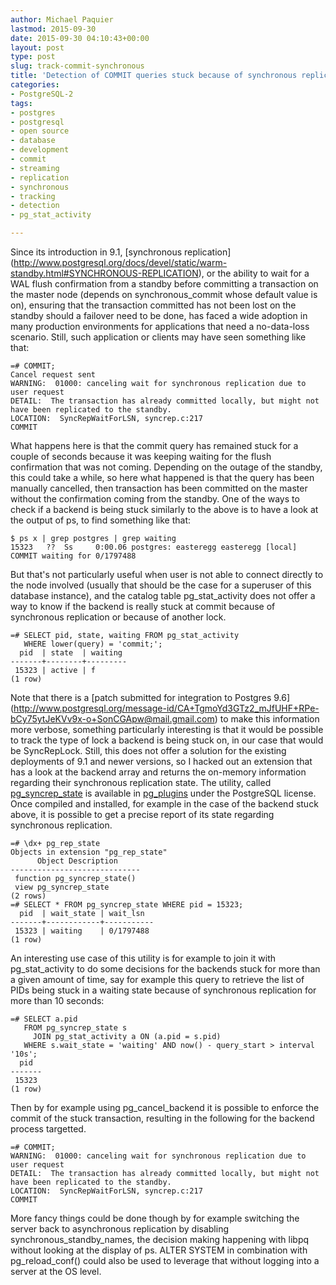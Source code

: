 ```yaml
---
author: Michael Paquier
lastmod: 2015-09-30
date: 2015-09-30 04:10:43+00:00
layout: post
type: post
slug: track-commit-synchronous
title: 'Detection of COMMIT queries stuck because of synchronous replication in Postgres'
categories:
- PostgreSQL-2
tags:
- postgres
- postgresql
- open source
- database
- development
- commit
- streaming
- replication
- synchronous
- tracking
- detection
- pg_stat_activity

---
```


Since its introduction in 9.1, [synchronous replication]
(http://www.postgresql.org/docs/devel/static/warm-standby.html#SYNCHRONOUS-REPLICATION),
or the ability to wait for a WAL flush confirmation from a standby before
committing a transaction on the master node (depends on synchronous\_commit
whose default value is on), ensuring that the transaction committed has not
been lost on the standby should a failover need to be done, has faced a wide
adoption in many production environments for applications that need a
no-data-loss scenario. Still, such application or clients may have seen something
like that:

    =# COMMIT;
    Cancel request sent
    WARNING:  01000: canceling wait for synchronous replication due to user request
    DETAIL:  The transaction has already committed locally, but might not have been replicated to the standby.
    LOCATION:  SyncRepWaitForLSN, syncrep.c:217
    COMMIT

What happens here is that the commit query has remained stuck for a couple
of seconds because it was keeping waiting for the flush confirmation that
was not coming. Depending on the outage of the standby, this could take a
while, so here what happened is that the query has been manually cancelled,
then transaction has been committed on the master without the confirmation
coming from the standby. One of the ways to check if a backend is being
stuck similarly to the above is to have a look at the output of ps, to find
something like that:

    $ ps x | grep postgres | grep waiting
    15323   ??  Ss     0:00.06 postgres: easteregg easteregg [local] COMMIT waiting for 0/1797488

But that's not particularly useful when user is not able to connect directly
to the node involved (usually that should be the case for a superuser of
this database instance), and the catalog table pg\_stat\_activity does not
offer a way to know if the backend is really stuck at commit because of
synchronous replication or because of another lock.

    =# SELECT pid, state, waiting FROM pg_stat_activity
       WHERE lower(query) = 'commit;';
      pid  | state  | waiting
    -------+--------+---------
     15323 | active | f
    (1 row)

Note that there is a [patch submitted for integration to Postgres 9.6]
(http://www.postgresql.org/message-id/CA+TgmoYd3GTz2_mJfUHF+RPe-bCy75ytJeKVv9x-o+SonCGApw@mail.gmail.com)
to make this information more verbose, something particularly interesting
is that it would be possible to track the type of lock a backend is being
stuck on, in our case that would be SyncRepLock. Still, this does not offer
a solution for the existing deployments of 9.1 and newer versions, so I
hacked out an extension that has a look at the backend array and returns
the on-memory information regarding their synchronous replication state.
The utility, called [pg\_syncrep\_state](https://github.com/michaelpq/pg_plugins/tree/master/pg_rep_state)
is available in [pg\_plugins](https://github.com/michaelpq/pg_plugins)
under the PostgreSQL license. Once compiled and installed, for example
in the case of the backend stuck above, it is possible to get a precise
report of its state regarding synchronous replication.

    =# \dx+ pg_rep_state
    Objects in extension "pg_rep_state"
          Object Description
    -----------------------------
     function pg_syncrep_state()
     view pg_syncrep_state
    (2 rows)
    =# SELECT * FROM pg_syncrep_state WHERE pid = 15323;
      pid  | wait_state | wait_lsn
    -------+------------+-----------
     15323 | waiting    | 0/1797488
    (1 row)

An interesting use case of this utility is for example to join it with
pg\_stat\_activity to do some decisions for the backends stuck for more
than a given amount of time, say for example this query to retrieve the
list of PIDs being stuck in a waiting state because of synchronous
replication for more than 10 seconds:

    =# SELECT a.pid
       FROM pg_syncrep_state s
         JOIN pg_stat_activity a ON (a.pid = s.pid)
       WHERE s.wait_state = 'waiting' AND now() - query_start > interval '10s';
      pid
    -------
     15323
    (1 row)

Then by for example using pg\_cancel\_backend it is possible to enforce
the commit of the stuck transaction, resulting in the following for the
backend process targetted.

    =# COMMIT;
    WARNING:  01000: canceling wait for synchronous replication due to user request
    DETAIL:  The transaction has already committed locally, but might not have been replicated to the standby.
    LOCATION:  SyncRepWaitForLSN, syncrep.c:217
    COMMIT

More fancy things could be done though by for example switching the server
back to asynchronous replication by disabling synchronous\_standby\_names,
the decision making happening with libpq without looking at the display of
ps. ALTER SYSTEM in combination with pg\_reload\_conf() could also be used
to leverage that without logging into a server at the OS level.

